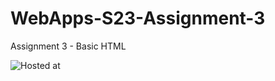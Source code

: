 # WebApps-S23-Assignment-3
Assignment 3 - Basic HTML

![Hosted at](44-563-Web-Apps-S23/44563-webapps-assignment-3-S562695)



